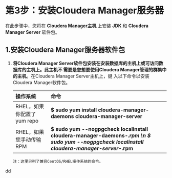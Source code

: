 第3步：安装Cloudera Manager服务器
================================================================================
在此步骤中，您将在 **Cloudera Manager主机** 上安装 **JDK** 和 **Cloudera Manager Server**
软件包。

## 1.安装Cloudera Manager服务器软件包
1. **将Cloudera Manager Server软件包安装在安装数据库的主机上或可访问数据库的主机上。此主机不
需要是您想要使用Cloudera Manager管理的群集中的主机**。在Cloudera Manager Server主机上，键
入以下命令以安装Cloudera Manager软件包。

    | 操作系统 | 命令 |
    | :------------- | :------------- |
    | RHEL，如果你配置了yum repo | **$ sudo yum install cloudera-manager-daemons cloudera-manager-server** |
    | RHEL，如果您手动传输RPM | **$ sudo yum --nogpgcheck localinstall cloudera-manager-daemons-*.rpm \n $ sudo yum --nogpgcheck localinstall cloudera-manager-server-*.rpm** |

    ```
    注：这里只列了兼容CentOS/RHEL操作系统的命令。
    ```





































dd

